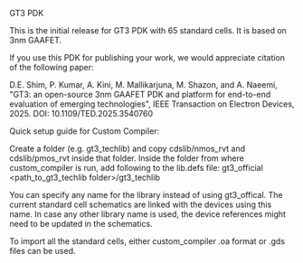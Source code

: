 GT3 PDK

This is the initial release for GT3 PDK with 65 standard cells. It is based on 3nm GAAFET.

If you use this PDK for publishing your work, we would appreciate citation of the following paper:

D.E. Shim, P. Kumar, A. Kini, M. Mallikarjuna, M. Shazon, and A. Naeemi, "GT3: an open-source 3nm GAAFET PDK and platform for end-to-end evaluation of emerging technologies", IEEE Transaction on Electron Devices, 2025. DOI: 10.1109/TED.2025.3540760

Quick setup guide for Custom Compiler:

Create a folder (e.g. gt3_techlib) and copy cdslib/nmos_rvt and cdslib/pmos_rvt inside that folder.
Inside the folder from where custom_compiler is run, add following to the lib.defs file:
gt3_official <path_to_gt3_techlib folder>/gt3_techlib

You can specify any name for the library instead of using gt3_offical. The current standard cell schematics are linked with the devices using this name. In case any other library name is used, the device references might need to be updated in the schematics.

To import all the standard cells, either custom_compiler .oa format or .gds files can be used.




